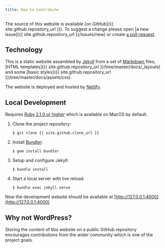 ```yaml
---
title: How to Contribute
---
```


The source of this website is available [on GitHub]({{ site.github.repository_url }}). To suggest a change please open [a new issue]({{ site.github.repository_url }}/issues/new) or create [a pull request](https://help.github.com/articles/creating-a-pull-request/).


## Technology

This is a static website assambled by [Jekyll](https://jekyllrb.com/) from a set of [Markdown](https://daringfireball.net/projects/markdown/syntax) files, [HTML templates]({{ site.github.repository_url }}/tree/master/docs/_layouts) and some [basic styles]({{ site.github.repository_url }}/tree/master/docs/assets/css).

The website is deployed and hosted by [Netlify](https://www.netlify.com).


## Local Development

Requires [Ruby 2.1.0 or higher](https://www.ruby-lang.org/en/downloads/) which is available on MacOS by default.

1. Clone the project repository:

       $ git clone {{ site.github.clone_url }}

2. Install [Bundler](http://bundler.io/):

       $ gem install bundler

3. Setup and configure Jekyll:

       $ bundle install

4. Start a local server with live reload:

       $ bundle exec jekyll serve

Now the development website should be available at [http://127.0.0.1:4000](http://127.0.0.1:4000)


## Why not WordPress?

Storing the content of this website on a public GitHub repository encourages contributions from the wider community which is one of the project goals.

